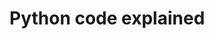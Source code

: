 # Python code explained
<!--- 
Describa paso a paso que hacen los programas realizados en Python, indique las funciones de ROS
usadas.
>